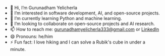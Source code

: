 - 👋 Hi, I’m Gurunadham Yelicherla
- 👀 I’m interested in software development, AI, and open-source projects.
- 🌱 I’m currently learning Python and machine learning.
- 💞️ I’m looking to collaborate on open-source projects and AI research.
- 📫 How to reach me: gurunadhamyelicherla333@gmail.com or [LinkedIn](https://www.linkedin.com/in/gurunadham-yelicherla-1a2637295)
- 😄 Pronouns: he/him
- ⚡ Fun fact: I love hiking and I can solve a Rubik's cube in under a minute.

